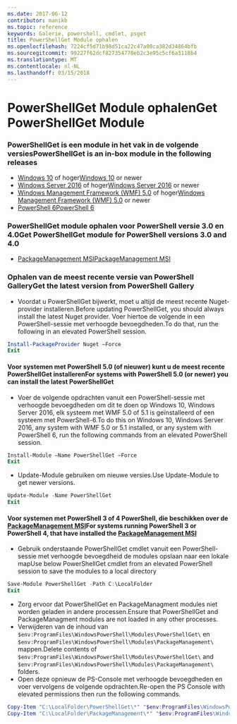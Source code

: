 ```yaml
---
ms.date: 2017-06-12
contributor: manikb
ms.topic: reference
keywords: Galerie, powershell, cmdlet, psget
title: PowerShellGet Module ophalen
ms.openlocfilehash: 7224cf5d71b98d51ca22c47a00ca382d34864bfb
ms.sourcegitcommit: 99227f62dcf827354770eb2c3e95c5cf6a3118b4
ms.translationtype: MT
ms.contentlocale: nl-NL
ms.lasthandoff: 03/15/2018
---
```

<a name="get-powershellget-module"></a><span data-ttu-id="2b99b-103">PowerShellGet Module ophalen</span><span class="sxs-lookup"><span data-stu-id="2b99b-103">Get PowerShellGet Module</span></span>
========================

### <a name="powershellget-is-an-in-box-module-in-the-following-releases"></a><span data-ttu-id="2b99b-104">PowerShellGet is een module in het vak in de volgende versies</span><span class="sxs-lookup"><span data-stu-id="2b99b-104">PowerShellGet is an in-box module in the following releases</span></span>
- <span data-ttu-id="2b99b-105">[Windows 10](https://www.microsoft.com/windows/get-windows-10) of hoger</span><span class="sxs-lookup"><span data-stu-id="2b99b-105">[Windows 10](https://www.microsoft.com/windows/get-windows-10) or newer</span></span>
- <span data-ttu-id="2b99b-106">[Windows Server 2016](https://technet.microsoft.com/windows-server-docs/get-started/windows-server-2016) of hoger</span><span class="sxs-lookup"><span data-stu-id="2b99b-106">[Windows Server 2016](https://technet.microsoft.com/windows-server-docs/get-started/windows-server-2016) or newer</span></span>
- <span data-ttu-id="2b99b-107">[Windows Management Framework (WMF) 5.0](https://www.microsoft.com/download/details.aspx?id=50395) of hoger</span><span class="sxs-lookup"><span data-stu-id="2b99b-107">[Windows Management Framework (WMF) 5.0](https://www.microsoft.com/download/details.aspx?id=50395) or newer</span></span>
- [<span data-ttu-id="2b99b-108">PowerShell 6</span><span class="sxs-lookup"><span data-stu-id="2b99b-108">PowerShell 6</span></span>](https://github.com/PowerShell/PowerShell/releases)

### <a name="get-powershellget-module-for-powershell-versions-30-and-40"></a><span data-ttu-id="2b99b-109">PowerShellGet module ophalen voor PowerShell versie 3.0 en 4.0</span><span class="sxs-lookup"><span data-stu-id="2b99b-109">Get PowerShellGet module for PowerShell versions 3.0 and 4.0</span></span>
- [<span data-ttu-id="2b99b-110">PackageManagement MSI</span><span class="sxs-lookup"><span data-stu-id="2b99b-110">PackageManagement MSI</span></span>](http://go.microsoft.com/fwlink/?LinkID=746217&clcid=0x409) 

### <a name="get-the-latest-version-from-powershell-gallery"></a><span data-ttu-id="2b99b-111">Ophalen van de meest recente versie van PowerShell Gallery</span><span class="sxs-lookup"><span data-stu-id="2b99b-111">Get the latest version from PowerShell Gallery</span></span>

- <span data-ttu-id="2b99b-112">Voordat u PowerShellGet bijwerkt, moet u altijd de meest recente Nuget-provider installeren.</span><span class="sxs-lookup"><span data-stu-id="2b99b-112">Before updating PowerShellGet, you should always install the latest Nuget provider.</span></span> <span data-ttu-id="2b99b-113">Voer hiertoe de volgende in een PowerShell-sessie met verhoogde bevoegdheden.</span><span class="sxs-lookup"><span data-stu-id="2b99b-113">To do that, run the following in an elevated PowerShell session.</span></span>
```powershell
Install-PackageProvider Nuget –Force
Exit
```

#### <a name="for-systems-with-powershell-50-or-newer-you-can-install-the-latest-powershellget"></a><span data-ttu-id="2b99b-114">Voor systemen met PowerShell 5.0 (of nieuwer) kunt u de meest recente PowerShellGet installeren</span><span class="sxs-lookup"><span data-stu-id="2b99b-114">For systems with PowerShell 5.0 (or newer) you can install the latest PowerShellGet</span></span> 
- <span data-ttu-id="2b99b-115">Voer de volgende opdrachten vanuit een PowerShell-sessie met verhoogde bevoegdheden om dit te doen op Windows 10, Windows Server 2016, elk systeem met WMF 5.0 of 5.1 is geïnstalleerd of een systeem met PowerShell-6.</span><span class="sxs-lookup"><span data-stu-id="2b99b-115">To do this on Windows 10, Windows Server 2016, any system with WMF 5.0 or 5.1 installed, or any system with PowerShell 6, run the following commands from an elevated PowerShell session.</span></span>
```powershell
Install-Module –Name PowerShellGet –Force
Exit
```

- <span data-ttu-id="2b99b-116">Update-Module gebruiken om nieuwe versies.</span><span class="sxs-lookup"><span data-stu-id="2b99b-116">Use Update-Module to get newer versions.</span></span>
```powershell
Update-Module -Name PowerShellGet
Exit
```

#### <a name="for-systems-running-powershell-3-or-powershell-4-that-have-installed-the-packagemanagement-msihttpgomicrosoftcomfwlinklinkid746217clcid0x409"></a><span data-ttu-id="2b99b-117">Voor systemen met PowerShell 3 of 4 PowerShell, die beschikken over de [PackageManagement MSI](http://go.microsoft.com/fwlink/?LinkID=746217&clcid=0x409)</span><span class="sxs-lookup"><span data-stu-id="2b99b-117">For systems running PowerShell 3 or PowerShell 4, that have installed the [PackageManagement MSI](http://go.microsoft.com/fwlink/?LinkID=746217&clcid=0x409)</span></span>

- <span data-ttu-id="2b99b-118">Gebruik onderstaande PowerShellGet cmdlet vanuit een PowerShell-sessie met verhoogde bevoegdheid de modules opslaan naar een lokale map</span><span class="sxs-lookup"><span data-stu-id="2b99b-118">Use below PowerShellGet cmdlet from an elevated PowerShell session to save the modules to a local directory</span></span>

```powershell
Save-Module PowerShellGet -Path C:\LocalFolder
Exit
```

- <span data-ttu-id="2b99b-119">Zorg ervoor dat PowerShellGet en PackageManagment modules niet worden geladen in andere processen.</span><span class="sxs-lookup"><span data-stu-id="2b99b-119">Ensure that PowerShellGet and PackageManagment modules are not loaded in any other processes.</span></span>
- <span data-ttu-id="2b99b-120">Verwijderen van de inhoud van `$env:ProgramFiles\WindowsPowerShell\Modules\PowerShellGet\` en `$env:ProgramFiles\WindowsPowerShell\Modules\PackageManagement\` mappen.</span><span class="sxs-lookup"><span data-stu-id="2b99b-120">Delete contents of `$env:ProgramFiles\WindowsPowerShell\Modules\PowerShellGet\` and  `$env:ProgramFiles\WindowsPowerShell\Modules\PackageManagement\` folders.</span></span>
- <span data-ttu-id="2b99b-121">Open deze opnieuw de PS-Console met verhoogde bevoegdheden en voer vervolgens de volgende opdrachten.</span><span class="sxs-lookup"><span data-stu-id="2b99b-121">Re-open the PS Console with elevated permissions then run the following commands.</span></span>

```powershell
Copy-Item "C:\LocalFolder\PowerShellGet\*" "$env:ProgramFiles\WindowsPowerShell\Modules\PowerShellGet\" -Recurse -Force
Copy-Item "C:\LocalFolder\PackageManagement\*" "$env:ProgramFiles\WindowsPowerShell\Modules\PackageManagement\" -Recurse -Force